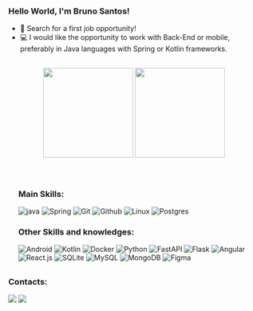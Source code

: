 ### Hello World, I'm Bruno Santos!

- 🔭 Search for a first job opportunity!
- :computer: I would like the opportunity to work with Back-End or mobile, preferably in Java languages with Spring or Kotlin frameworks. 

##
<div align="center">
  <img height="180em" src="https://github-readme-stats.vercel.app/api?username=BrunoSantos98&show_icons=true&theme=highcontrast&include_all_commits=true&count_private=true"/>
  <img height="180em" src="https://github-readme-stats.vercel.app/api/top-langs/?username=BrunoSantos98&layout=compact&langs_count=7&theme=highcontrast"/>
</div>

<div style="display: inline_block; margin: 20px;"><br>
  
  <h3>Main Skills: </h3>
  
  ![java](https://img.shields.io/badge/Java-ED8B00?style=for-the-badge&logo=java&logoColor=white)
  ![Spring](https://img.shields.io/badge/Spring-6DB33F?style=for-the-badge&logo=spring&logoColor=white)
  ![Git](https://img.shields.io/badge/Git-E34F26?style=for-the-badge&logo=git&logoColor=white)
  ![Github](https://img.shields.io/badge/GitHub-100000?style=for-the-badge&logo=github&logoColor=white)
  ![Linux](https://img.shields.io/badge/Linux-E34F26?style=for-the-badge&logo=linux&logoColor=black)
  ![Postgres](https://img.shields.io/badge/postgres-%23316192.svg?style=for-the-badge&logo=postgresql&logoColor=white)
  
   <h3>Other Skills and knowledges: </h3>

  ![Android](https://img.shields.io/badge/Android-3DDC84?style=for-the-badge&logo=android&logoColor=white)
  ![Kotlin](https://img.shields.io/badge/kotlin-%237F52FF.svg?style=for-the-badge&logo=kotlin&logoColor=white)
  ![Docker](https://img.shields.io/badge/docker-%230db7ed.svg?style=for-the-badge&logo=docker&logoColor=white)
  ![Python](https://img.shields.io/badge/python-3670A0?style=for-the-badge&logo=python&logoColor=ffdd54)
  ![FastAPI](https://img.shields.io/badge/FastAPI-005571?style=for-the-badge&logo=fastapi)
  ![Flask](https://img.shields.io/badge/flask-%23000.svg?style=for-the-badge&logo=flask&logoColor=white)
  ![Angular](https://img.shields.io/badge/Angular-DD0031?style=for-the-badge&logo=angular&logoColor=white)
  ![React.js](https://img.shields.io/badge/React-20232A?style=for-the-badge&logo=react&logoColor=61DAFB)
  ![SQLite](https://img.shields.io/badge/sqlite-%2307405e.svg?style=for-the-badge&logo=sqlite&logoColor=white)
  ![MySQL](https://img.shields.io/badge/mysql-4479A1.svg?style=for-the-badge&logo=mysql&logoColor=white)
  ![MongoDB](https://img.shields.io/badge/MongoDB-%234ea94b.svg?style=for-the-badge&logo=mongodb&logoColor=white)
  ![Figma](https://img.shields.io/badge/Figma-F24E1E?style=for-the-badge&logo=figma&logoColor=white)
  
                  
</div>

##
  
  <div> 
    <h3>Contacts:</h3>
    <a href="https://www.linkedin.com/in/bruno-santos-39a19814a" target="_blank"><img src="https://img.shields.io/badge/-LinkedIn-%230077B5?style=for-the-badge&logo=linkedin&logoColor=white" target="_blank"></a>
    <a href="https://www.instagram.com/_oak_land/" target="_blank"><img src="https://img.shields.io/badge/-Instagram-%23E4405F?style=for-the-badge&logo=instagram&logoColor=white" target="_blank"></a>
 
</div>
